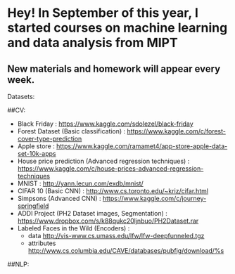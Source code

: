 # Hey! In September of this year, I started courses on machine learning and data analysis from MIPT

## New materials and homework will appear every week.

Datasets:

##CV:

- Black Friday : <https://www.kaggle.com/sdolezel/black-friday>
- Forest Dataset (Basic classification) : <https://www.kaggle.com/c/forest-cover-type-prediction>
- Apple store : <https://www.kaggle.com/ramamet4/app-store-apple-data-set-10k-apps>
- House price prediction (Advanced regression techniques) : <https://www.kaggle.com/c/house-prices-advanced-regression-techniques>
- MNIST : <http://yann.lecun.com/exdb/mnist/>
- CIFAR 10 (Basic CNN) : <http://www.cs.toronto.edu/~kriz/cifar.html>
- Simpsons (Advanced CNN) : <https://www.kaggle.com/c/journey-springfield>
- ADDI Project (PH2 Dataset images, Segmentation) : <https://www.dropbox.com/s/k88qukc20ljnbuo/PH2Dataset.rar>
- Labeled Faces in the Wild (Encoders) :
  - data <http://vis-www.cs.umass.edu/lfw/lfw-deepfunneled.tgz>
  - attributes <http://www.cs.columbia.edu/CAVE/databases/pubfig/download/%s>


##NLP:
